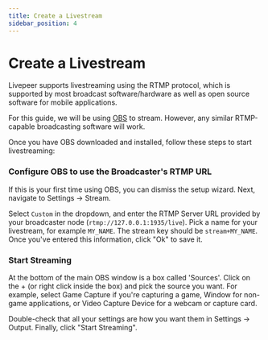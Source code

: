 ```yaml
---
title: Create a Livestream
sidebar_position: 4
---
```


# Create a Livestream

Livepeer supports livestreaming using the RTMP protocol, which is supported by
most broadcast software/hardware as well as open source software for mobile
applications.

For this guide, we will be using [OBS](https://obsproject.com/download) to stream. However, any similar RTMP-capable broadcasting software will work.

Once you have OBS downloaded and installed, follow these steps to start livestreaming:

### Configure OBS to use the Broadcaster's RTMP URL

If this is your first time using OBS, you can dismiss the setup wizard. Next, navigate to Settings -> Stream.

Select `Custom` in the dropdown, and enter the RTMP Server URL provided by your broadcaster node (`rtmp://127.0.0.1:1935/live`). Pick a name for your livestream, for example `MY_NAME`. The stream key should be `stream+MY_NAME`. Once you've entered this information, click "Ok" to save it.

### Start Streaming

At the bottom of the main OBS window is a box called 'Sources'. Click on the + (or right click inside the box) and pick the source you want. For example, select Game Capture if you're capturing a game, Window for non-game applications, or Video Capture Device for a webcam or capture card.

Double-check that all your settings are how you want them in Settings -> Output. Finally, click "Start Streaming".

